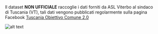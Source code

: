Il dataset <b>NON UFFICIALE</b> raccoglie i dati forniti da ASL Viterbo al sindaco di Tuscania (VT), tali dati vengono pubblicati regolarmente sulla pagina Facebook [Tuscania Obiettivo Comune 2.0](https://www.facebook.com/obiettivocomune2.0)

![alt text](https://github.com/emanuele-tufarini-2/Tuscania-Covid19-Dataset/blob/main/image/grafico_positivi.png)

